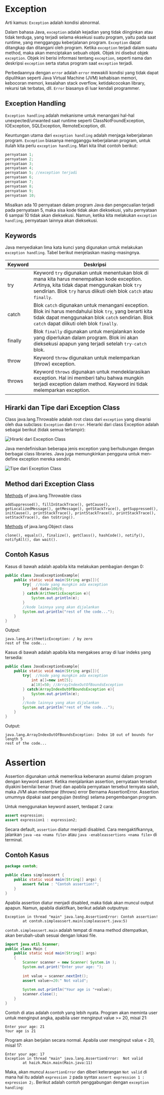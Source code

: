 # Exception
Arti kamus: `Exception` adalah kondisi abnormal.

Dalam bahasa Java, `exception` adalah kejadian yang tidak diinginkan atau tidak terduga, yang terjadi selama eksekusi suatu program, yaitu pada saat runtime, yang mengganggu keberjalanan program. `Exception` dapat ditangkap dan ditangani oleh program. Ketika `exception` terjadi dalam suatu method, maka akan menciptakan sebuah objek. Objek ini disebut objek `exception`. Objek ini berisi informasi tentang `exception`, seperti nama dan deskripsi `exception` serta status program saat `exception` terjadi.

Perbedaannya dengan `error` adalah `error` mewakili kondisi yang tidak dapat dipulihkan seperti Java Virtual Machine (JVM) kehabisan memori, kebocoran memori, kesalahan stack overflow, ketidakcocokan library, rekursi tak terbatas, dll. `Error` biasanya di luar kendali programmer.

## Exception Handling
`Exception handling` adalah mekanisme untuk menangani hal-hal unexpected/unwanted saat runtime seperti ClassNotFoundException, IOException, SQLException, RemoteException, dll.

Keuntungan utama dari `exception handling` adalah menjaga keberjalanan program. `Exception` biasanya mengganggu keberjalanan program, untuk itulah kita perlu `exception handling`. Mari kita lihat contoh berikut:

``` java
pernyataan 1;
pernyataan 2;
pernyataan 3;
pernyataan 4;
pernyataan 5; //exception terjadi
pernyataan 6;
pernyataan 7;
pernyataan 8;
pernyataan 9;
pernyataan 10;
```

Misalkan ada 10 pernyataan dalam program Java dan pengecualian terjadi pada pernyataan 5, maka sisa kode tidak akan dieksekusi, yaitu pernyataan 6 sampai 10 tidak akan dieksekusi. Namun, ketika kita melakukan `exception handling`, pernyataan lainnya akan dieksekusi.

## Keywords
Java menyediakan lima kata kunci yang digunakan untuk melakukan `exception handling`. Tabel berikut menjelaskan masing-masingnya.

Keyword                | Deskripsi 
---------------------------- | ------ 
try | Keyword `try` digunakan untuk menentukan blok di mana kita harus menempatkan kode exception. Artinya, kita tidak dapat menggunakan blok `try` sendirian. Blok `try` harus diikuti oleh blok `catch` atau `finally`.
catch | Blok `catch` digunakan untuk menangani exception. Blok ini harus mendahului blok `try`, yang berarti kita tidak dapat menggunakan blok `catch` sendirian. Blok `catch` dapat diikuti oleh blok `finally`.
finally | Blok `finally` digunakan untuk menjalankan kode yang diperlukan dalam program. Blok ini akan dieksekusi apapun yang terjadi setelah `try-catch` blok.
throw | Keyword `throw` digunakan untuk melemparkan (_throw_) exception.
throws | Keyword `throws` digunakan untuk mendeklarasikan exception. Hal ini memberi tahu bahwa mungkin terjadi exception dalam method. Keyword ini tidak melemparkan exception.

## Hirarki dan Tipe dari Exception Class
Class java.lang.Throwable adalah root class dari `exception` yang diwarisi oleh dua subclass: `Exception` dan `Error`. Hierarki dari class Exception adalah sebagai berikut (tidak semua terlampir):

![Hirarki dari Exception Class](image.png)

Java mendefinisikan beberapa jenis exception yang berhubungan dengan berbagai class libraries. Java juga memungkinkan pengguna untuk men-define exception mereka sendiri.

![Tipe dari Exception Class](image-1.png)

## Method dari Exception Class
[Methods](https://docs.oracle.com/javase/7/docs/api/java/lang/Throwable.html) of java.lang.Throwable class

```addSuppressed(), fillInStackTrace(), getCause(), getLocalizedMessage(), getMessage(), getStackTrace(), getSuppressed(), initCause(), printStackTrace(), printStackTrace(), printStackTrace(), setStackTrace(), dan toString().```

[Methods](https://docs.oracle.com/javase/7/docs/api/java/lang/Object.html) of java.lang.Object class

```clone(), equals(), finalize(), getClass(), hashCode(), notify(), notifyAll(), dan wait().```

## Contoh Kasus
Kasus di bawah adalah apabila kita melakukan pembagian dengan 0:

```java
public class JavaExceptionExample{  
    public static void main(String args[]){  
        try{  //kode yang mungkin ada exception
            int data=100/0;  
        } catch(ArithmeticException e){
            System.out.println(e);
        }  
        //kode lainnya yang akan dijalankan   
        System.out.println("rest of the code...");  
    }  
}
```

Output:

```
java.lang.ArithmeticException: / by zero
rest of the code...
```

Kasus di bawah adalah apabila kita mengakses array di luar indeks yang tersedia:

```java
public class JavaExceptionExample{  
    public static void main(String args[]){  
        try{  //kode yang mungkin ada exception
            int a[]=new int[5];  
            a[10]=50; //ArrayIndexOutOfBoundsException
        } catch(ArrayIndexOutOfBoundsException e){
            System.out.println(e);
        }  
        //kode lainnya yang akan dijalankan   
        System.out.println("rest of the code...");  
    }  
}
```

Output:

```
java.lang.ArrayIndexOutOfBoundsException: Index 10 out of bounds for length 5
rest of the code...
```

# Assertion 
Assertion digunakan untuk memeriksa kebenaran asumsi dalam program dengan keyword assert. Ketika menjalankan assertion, pernyataan tersebut diyakini bernilai benar (true) dan apabila pernyataan tersebut ternyata salah, maka JVM akan melempar (throws) error Bernama AssertionError. Assertion umumnya dipakai saat pengujian (testing) selama pengembangan program.

Untuk menggunakan keyword assert, terdapat 2 cara:
```java
assert expression;               
assert expression1 : expression2; 
```


Secara default, `assertion` diatur menjadi disabled. Cara mengaktifkannya, jalankan `java –ea <nama file>` atau `java -enableassertions <nama file>` di terminal.

## Contoh Kasus
```java
package contoh;

public class simpleassert {
    public static void main(String[] args) {
        assert false : "Contoh assertion!";
    }
}
```

Apabila assertion diatur menjadi disabled, maka tidak akan muncul output apapun. Namun, apabila diaktifkan, berikut adalah outputnya:

```
Exception in thread "main" java.lang.AssertionError: Contoh assertion!
        at contoh.simpleassert.main(simpleassert.java:5)
```

`contoh.simpleassert.main` adalah tempat di mana method ditempatkan, akan berubah-ubah sesuai dengan lokasi file.

```java
import java.util.Scanner;
public class Main {
    public static void main(String[] args)
    {
        Scanner scanner = new Scanner( System.in );  
        System.out.print("Enter your age: ");  
            
        int value = scanner.nextInt();  
        assert value>=20:" Not valid";  
        
        System.out.println("Your age is "+value);  
        scanner.close();
    }
}
```

Contoh di atas adalah contoh yang lebih nyata. Program akan meminta user untuk menginput angka, apabila user menginput value >= 20, misal 21:

```
Enter your age: 21
Your age is 21
```

Program akan berjalan secara normal. Apabila user menginput value < 20, misal 17:

```
Enter your age: 17
Exception in thread "main" java.lang.AssertionError:  Not valid
        at haizk.Main.main(Main.java:11)
```

Maka, akan muncul `AssertionError` dan diberi keterangan `Not valid` di mana hal itu adalah `expression 2` pada syntax `assert expression 1 : expression 2;`. Berikut adalah contoh penggabungan dengan `exception handling`:
